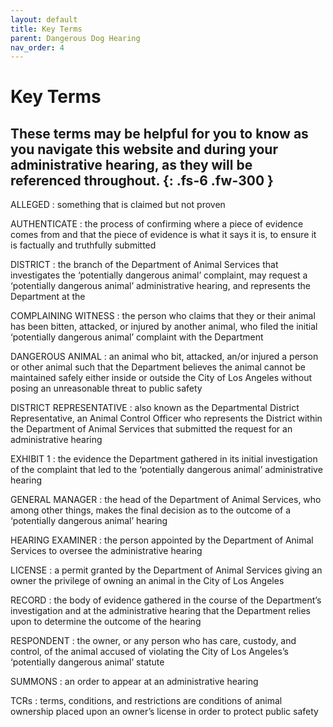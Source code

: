 ```yaml
---
layout: default
title: Key Terms
parent: Dangerous Dog Hearing
nav_order: 4
---
```


# Key Terms

These terms may be helpful for you to know as you navigate this website and during your administrative hearing, as they will be referenced throughout.
{: .fs-6 .fw-300 }
---


ALLEGED
: something that is claimed but not proven

AUTHENTICATE
: the process of confirming where a piece of evidence comes from and that the piece of evidence is what it says it is, to ensure it is factually and truthfully submitted

DISTRICT 
: the branch of the Department of Animal Services that investigates the ‘potentially dangerous animal’ complaint, may request a ‘potentially dangerous animal’ administrative hearing, and represents the Department at the

COMPLAINING WITNESS 
: the person who claims that they or their animal has been bitten, attacked, or injured by another animal, who filed the initial ‘potentially dangerous animal’ complaint with the Department

DANGEROUS ANIMAL 
: an animal who bit, attacked, an/or injured a person or other animal such that the Department believes the animal cannot be maintained safely either inside or outside the City of Los Angeles without posing an unreasonable threat to public safety

DISTRICT REPRESENTATIVE 
: also known as the Departmental District Representative, an Animal Control Officer who represents the District within the Department of Animal Services that submitted the request for an administrative hearing

EXHIBIT 1 
: the evidence the Department gathered in its initial investigation of the complaint that led to the ‘potentially dangerous animal’ administrative hearing

GENERAL MANAGER 
: the head of the Department of Animal Services, who among other things, makes the final decision as to the outcome of a ‘potentially dangerous animal’ hearing

HEARING EXAMINER 
: the person appointed by the Department of Animal Services to oversee the administrative hearing 

LICENSE 
: a permit granted by the Department of Animal Services giving an owner the privilege of owning an animal in the City of Los Angeles 

RECORD 
: the body of evidence gathered in the course of the Department’s investigation and at the administrative hearing that the Department relies upon to determine the outcome of the hearing

RESPONDENT 
: the owner, or any person who has care, custody, and control, of the animal accused of violating the City of Los Angeles’s ‘potentially dangerous animal’ statute

SUMMONS 
: an order to appear at an administrative hearing

TCRs 
: terms, conditions, and restrictions are conditions of animal ownership placed upon an owner’s license in order to protect public safety
